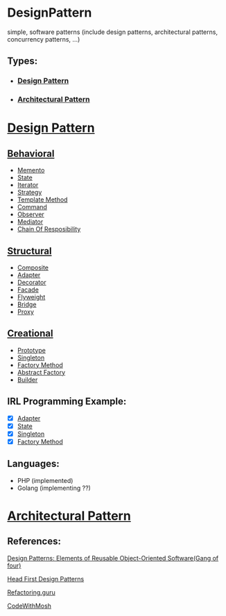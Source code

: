 # DesignPattern
simple, software patterns (include design patterns, architectural patterns, concurrency patterns, ...)

## Types:
- ### [Design Pattern](#design-pattern-1)
- ### [Architectural Pattern](#architectural-pattern-1)

# [Design Pattern](#design-pattern)

## [Behavioral](Design/Behavioral)
- [Memento](Design/Behavioral/Memento)
- [State](Design/Behavioral/State)
- [Iterator](Design/Behavioral/Iterator)
- [Strategy](Design/Behavioral/Strategy)
- [Template Method](Design/Behavioral/Template_Method)
- [Command](Design/Behavioral/Command)
- [Observer](Design/Behavioral/Observer)
- [Mediator](Design/Behavioral/Mediator)
- [Chain Of Resposibility](Design/Behavioral/Chain_Of_Resposibility)

## [Structural](Design/Structural)
- [Composite](Design/Structural/Composite)
- [Adapter](Design/Structural/Adapter)
- [Decorator](Design/Structural/Decorator)
- [Facade](Design/Structural/Facade)
- [Flyweight](Design/Structural/Flyweight)
- [Bridge](Design/Structural/Bridge)
- [Proxy](Design/Structural/Proxy)

## [Creational](Design/Creational)
- [Prototype](Design/Creational/Prototype)
- [Singleton](Design/Creational/Singleton)
- [Factory Method](Design/Creational/Factory)
- [Abstract Factory](Design/Creational/Abstract_Factory)
- [Builder](Design/Creational/Builder)

## IRL Programming Example:
- [x] [Adapter](Design/Structural/Adapter)
- [x] [State](Design/Behavioral/State)
- [x] [Singleton](Design/Creational/Singleton)
- [x] [Factory Method](Design/Creational/Factory/php/sender/)

## Languages:
- PHP (implemented)
- Golang  (implementing ??)



# [Architectural Pattern](#architectural-pattern)


## References:
[Design Patterns: Elements of Reusable Object-Oriented Software(Gang of four)](https://www.amazon.com/Design-Patterns-Object-Oriented-Addison-Wesley-Professional-ebook/dp/B000SEIBB8)

[Head First Design Patterns](https://www.amazon.co.uk/dp/0596007124?linkCode=gs2&tag=oreilly20-21)

[Refactoring.guru](https://refactoring.guru/design-patterns/book)

[CodeWithMosh](https://codewithmosh.com/p/design-patterns)
